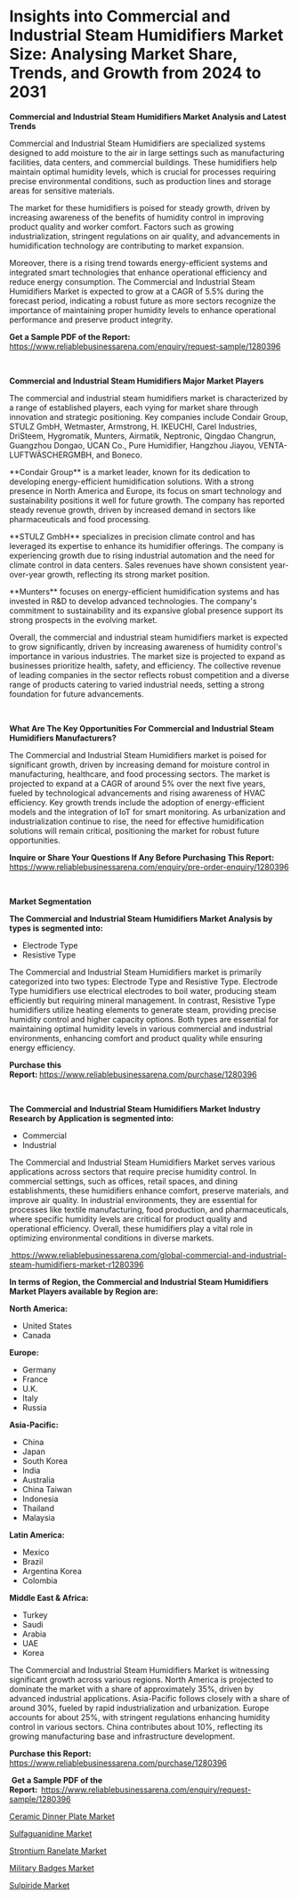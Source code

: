 <p><h1>Insights into Commercial and Industrial Steam Humidifiers Market Size: Analysing Market Share, Trends, and Growth from 2024 to 2031</h1></p><p><strong>Commercial and Industrial Steam Humidifiers Market Analysis and Latest Trends</strong></p>
<p><p>Commercial and Industrial Steam Humidifiers are specialized systems designed to add moisture to the air in large settings such as manufacturing facilities, data centers, and commercial buildings. These humidifiers help maintain optimal humidity levels, which is crucial for processes requiring precise environmental conditions, such as production lines and storage areas for sensitive materials.</p><p>The market for these humidifiers is poised for steady growth, driven by increasing awareness of the benefits of humidity control in improving product quality and worker comfort. Factors such as growing industrialization, stringent regulations on air quality, and advancements in humidification technology are contributing to market expansion. </p><p>Moreover, there is a rising trend towards energy-efficient systems and integrated smart technologies that enhance operational efficiency and reduce energy consumption. The Commercial and Industrial Steam Humidifiers Market is expected to grow at a CAGR of 5.5% during the forecast period, indicating a robust future as more sectors recognize the importance of maintaining proper humidity levels to enhance operational performance and preserve product integrity.</p></p>
<p><strong>Get a Sample PDF of the Report:&nbsp;</strong> <a href="https://www.reliablebusinessarena.com/enquiry/request-sample/1280396?utm_campaign=1835&utm_medium=2&utm_source=Github&utm_content=ia&utm_term=10122024&utm_id=commercial-and-industrial-steam-humidifiers">https://www.reliablebusinessarena.com/enquiry/request-sample/1280396</a></p>
<p>&nbsp;</p>
<p><strong>Commercial and Industrial Steam Humidifiers Major Market Players</strong></p>
<p><p>The commercial and industrial steam humidifiers market is characterized by a range of established players, each vying for market share through innovation and strategic positioning. Key companies include Condair Group, STULZ GmbH, Wetmaster, Armstrong, H. IKEUCHI, Carel Industries, DriSteem, Hygromatik, Munters, Airmatik, Neptronic, Qingdao Changrun, Guangzhou Dongao, UCAN Co., Pure Humidifier, Hangzhou Jiayou, VENTA-LUFTWÄSCHERGMBH, and Boneco.</p><p>**Condair Group** is a market leader, known for its dedication to developing energy-efficient humidification solutions. With a strong presence in North America and Europe, its focus on smart technology and sustainability positions it well for future growth. The company has reported steady revenue growth, driven by increased demand in sectors like pharmaceuticals and food processing.</p><p>**STULZ GmbH** specializes in precision climate control and has leveraged its expertise to enhance its humidifier offerings. The company is experiencing growth due to rising industrial automation and the need for climate control in data centers. Sales revenues have shown consistent year-over-year growth, reflecting its strong market position.</p><p>**Munters** focuses on energy-efficient humidification systems and has invested in R&D to develop advanced technologies. The company's commitment to sustainability and its expansive global presence support its strong prospects in the evolving market.</p><p>Overall, the commercial and industrial steam humidifiers market is expected to grow significantly, driven by increasing awareness of humidity control's importance in various industries. The market size is projected to expand as businesses prioritize health, safety, and efficiency. The collective revenue of leading companies in the sector reflects robust competition and a diverse range of products catering to varied industrial needs, setting a strong foundation for future advancements.</p></p>
<p>&nbsp;</p>
<p><strong>What Are The Key Opportunities For Commercial and Industrial Steam Humidifiers Manufacturers?</strong></p>
<p><p>The Commercial and Industrial Steam Humidifiers market is poised for significant growth, driven by increasing demand for moisture control in manufacturing, healthcare, and food processing sectors. The market is projected to expand at a CAGR of around 5% over the next five years, fueled by technological advancements and rising awareness of HVAC efficiency. Key growth trends include the adoption of energy-efficient models and the integration of IoT for smart monitoring. As urbanization and industrialization continue to rise, the need for effective humidification solutions will remain critical, positioning the market for robust future opportunities.</p></p>
<p><strong>Inquire or Share Your Questions If Any Before Purchasing This Report:</strong> <a href="https://www.reliablebusinessarena.com/enquiry/pre-order-enquiry/1280396?utm_campaign=1835&utm_medium=2&utm_source=Github&utm_content=ia&utm_term=10122024&utm_id=commercial-and-industrial-steam-humidifiers">https://www.reliablebusinessarena.com/enquiry/pre-order-enquiry/1280396</a></p>
<p>&nbsp;</p>
<p><strong>Market Segmentation</strong></p>
<p><strong>The Commercial and Industrial Steam Humidifiers Market Analysis by types is segmented into:</strong></p>
<p><ul><li>Electrode Type</li><li>Resistive Type</li></ul></p>
<p><p>The Commercial and Industrial Steam Humidifiers market is primarily categorized into two types: Electrode Type and Resistive Type. Electrode Type humidifiers use electrical electrodes to boil water, producing steam efficiently but requiring mineral management. In contrast, Resistive Type humidifiers utilize heating elements to generate steam, providing precise humidity control and higher capacity options. Both types are essential for maintaining optimal humidity levels in various commercial and industrial environments, enhancing comfort and product quality while ensuring energy efficiency.</p></p>
<p><strong>Purchase this Report:&nbsp;</strong><a href="https://www.reliablebusinessarena.com/purchase/1280396?utm_campaign=1835&utm_medium=2&utm_source=Github&utm_content=ia&utm_term=10122024&utm_id=commercial-and-industrial-steam-humidifiers">https://www.reliablebusinessarena.com/purchase/1280396</a></p>
<p>&nbsp;</p>
<p><strong>The Commercial and Industrial Steam Humidifiers Market Industry Research by Application is segmented into:</strong></p>
<p><ul><li>Commercial</li><li>Industrial</li></ul></p>
<p><p>The Commercial and Industrial Steam Humidifiers Market serves various applications across sectors that require precise humidity control. In commercial settings, such as offices, retail spaces, and dining establishments, these humidifiers enhance comfort, preserve materials, and improve air quality. In industrial environments, they are essential for processes like textile manufacturing, food production, and pharmaceuticals, where specific humidity levels are critical for product quality and operational efficiency. Overall, these humidifiers play a vital role in optimizing environmental conditions in diverse markets.</p></p>
<p><a href="https://www.reliablebusinessarena.com/global-commercial-and-industrial-steam-humidifiers-market-r1280396?utm_campaign=1835&utm_medium=2&utm_source=Github&utm_content=ia&utm_term=10122024&utm_id=commercial-and-industrial-steam-humidifiers">&nbsp;https://www.reliablebusinessarena.com/global-commercial-and-industrial-steam-humidifiers-market-r1280396</a></p>
<p><strong>In terms of Region, the Commercial and Industrial Steam Humidifiers Market Players available by Region are:</strong></p>
<p>
    <p> <strong> North America: </strong>
        <ul>
            <li>United States</li>
            <li>Canada</li>
        </ul>
        </p> 
    <p> <strong> Europe: </strong>
        <ul>
            <li>Germany</li>
            <li>France</li>
            <li>U.K.</li>
            <li>Italy</li>
            <li>Russia</li>
        </ul>
        </p> 
    <p> <strong> Asia-Pacific: </strong>
        <ul>
            <li>China</li>
            <li>Japan</li>
            <li>South Korea</li>
            <li>India</li>
            <li>Australia</li>
            <li>China Taiwan</li>
            <li>Indonesia</li>
            <li>Thailand</li>
            <li>Malaysia</li>
        </ul>
        </p> 
    <p> <strong> Latin America: </strong>
        <ul>
            <li>Mexico</li>
            <li>Brazil</li>
            <li>Argentina Korea</li>
            <li>Colombia</li>
        </ul>
        </p> 
    <p> <strong> Middle East & Africa: </strong>
        <ul>
            <li>Turkey</li>
            <li>Saudi</li>
            <li>Arabia</li>
            <li>UAE</li>
            <li>Korea</li>
        </ul>
    </p>
    </p>
<p><p>The Commercial and Industrial Steam Humidifiers Market is witnessing significant growth across various regions. North America is projected to dominate the market with a share of approximately 35%, driven by advanced industrial applications. Asia-Pacific follows closely with a share of around 30%, fueled by rapid industrialization and urbanization. Europe accounts for about 25%, with stringent regulations enhancing humidity control in various sectors. China contributes about 10%, reflecting its growing manufacturing base and infrastructure development.</p></p>
<p><strong>Purchase this Report: </strong><a href="https://www.reliablebusinessarena.com/purchase/1280396?utm_campaign=1835&utm_medium=2&utm_source=Github&utm_content=ia&utm_term=10122024&utm_id=commercial-and-industrial-steam-humidifiers">https://www.reliablebusinessarena.com/purchase/1280396</a></p>
<p>&nbsp;<strong>Get a Sample PDF of the Report:&nbsp;&nbsp;</strong><a href="https://www.reliablebusinessarena.com/enquiry/request-sample/1280396?utm_campaign=1835&utm_medium=2&utm_source=Github&utm_content=ia&utm_term=10122024&utm_id=commercial-and-industrial-steam-humidifiers">https://www.reliablebusinessarena.com/enquiry/request-sample/1280396</a></p>
<p><strong></strong></p>
<p><p><a href="https://www.linkedin.com/pulse/c-hannibex-sqmmf?utm_campaign=1835&utm_medium=2&utm_source=Github&utm_content=ia&utm_term=10122024&utm_id=commercial-and-industrial-steam-humidifiers">Ceramic Dinner Plate Market</a></p><p><a href="https://www.linkedin.com/pulse/global-sulfaguanidine-market-analysis-2024-2031-industry-size-qh5ie?utm_campaign=1835&utm_medium=2&utm_source=Github&utm_content=ia&utm_term=10122024&utm_id=commercial-and-industrial-steam-humidifiers">Sulfaguanidine Market</a></p><p><a href="https://www.linkedin.com/pulse/revenue-forecast-strontium-ranelate-industry-148-cagr-from-czhge?utm_campaign=1835&utm_medium=2&utm_source=Github&utm_content=ia&utm_term=10122024&utm_id=commercial-and-industrial-steam-humidifiers">Strontium Ranelate Market</a></p><p><a href="https://www.linkedin.com/pulse/c-hannibex-sqmmf?utm_campaign=1835&utm_medium=2&utm_source=Github&utm_content=ia&utm_term=10122024&utm_id=commercial-and-industrial-steam-humidifiers">Military Badges Market</a></p><p><a href="https://www.linkedin.com/pulse/sulpiride-market-forecasted-using-segmentation-share-from-3wwsf?utm_campaign=1835&utm_medium=2&utm_source=Github&utm_content=ia&utm_term=10122024&utm_id=commercial-and-industrial-steam-humidifiers">Sulpiride Market</a></p></p>
